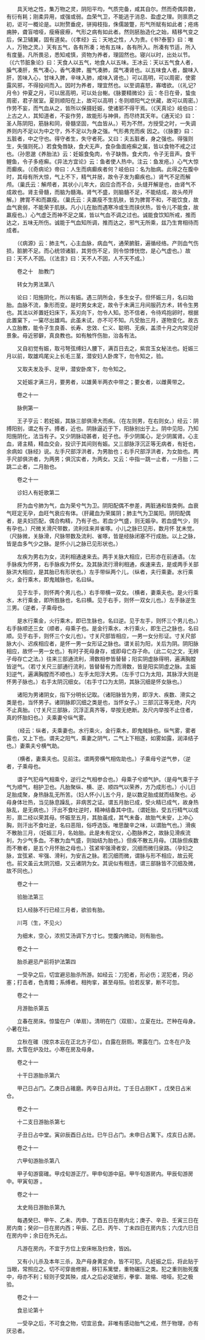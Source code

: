 <!-- { "loadSidebar": true } -->
　　具天地之性，集万物之灵，阴阳平均，气质完备，咸其自尔。然而奇偶异数，有衍有耗；刚柔异用，或强或弱。血荣气卫，不能逃于消息、盈虚之理。则禀质之初，讵可一概论是。以附赘垂疣，骈拇枝指，侏儒跛蹩，形气所赋有如此者；疮疡痈肿，聋盲喑哑，瘦瘠疲瘵，气形之病有如此者。然则胚胎造化之始，精移气变之后，保卫辅翼，固有道矣。（《孝经》云：天地之性，人为贵。《书?泰誓》曰：唯人，万物之灵。）天有五气，各有所凑；地有五味，各有所入。所凑有节适，所入有度量。凡所畏忌，悉知戒慎，资物为养者，理固然也。寝兴以时，出处以节。（《六节脏象论》曰：天食人以五气，地食人以五味。王冰云：天以五气食人者，臊气凑肝，焦气凑心，香气凑脾，腥气凑肺，腐气凑肾也。以五味食人者，酸味入肝，苦味入心，甘味入脾，辛味入肺，咸味入肾也。）可以高明，可以周密，使雾露风邪，不得投间而入。因时为养者，理宜然也。以至调喜怒，寡嗜欲。（《礼记?月令》仲夏之月，可以居高明，可以处台榭。《脉要精微论》云：冬日在骨，蛰虫周密，君子居室。夏则顺阳在上，故可以高明；冬则顺阳气之伏藏，故可以周密。）作劳不妄，而气血从之，皆所以保摄妊娠，使诸邪不得干焉。（《天真论》岐伯曰：上古之人，其知道者，不妄作劳，故能形与神俱，而尽终其天年。《通天论》曰：圣人陈阴阳，筋脉和同，骨髓坚固，气血皆从。）苟为不然，方授受之时，一失调养则内不足以为中之守，外不足以为身之强。气形弗充而疾 因之。（《脉要》曰：五脏者，中之守也。得守者生，失守者死。又曰：夫五脏者，身之强也。得强则生，失强则死。）若食兔唇缺，食犬无声，食杂鱼面疮癣之属，皆以食物不戒之过也。（孙思邈《养胎法》云：妊娠食兔肉，令子缺唇。食犬肉，令子无音声。食干鲤鱼，令子多疮癣。《异法方宜论》云：鱼者使人热中。注云：鱼发疮。）心气大惊而癫疾。（《奇病论》帝曰：人生而病癫疾者何？岐伯曰：名为胎病。此得之在腹中时，其母有所大惊，气上不下，精气并居，故令子发为癫疾也。）肾气不足而解颅。（巢氏云：解颅者，其状小儿年大，囟应合而不合，头缝开解是也，由肾气不成故也。肾主骨髓，而脑为髓海。肾气不盛，则脑髓不足，不能结成，故头颅开解。）脾胃不和而羸瘦。（巢氏云：夫羸瘦不生肌肤，皆为脾胃不和，不能饮食，故血气衰弱，不能荣于肌肤。凡小儿在胎而遇寒冷或生而挟伏热，皆令儿不能食，故羸瘦也。）心气虚乏而神不足之属，皆以气血不调之过也。诚能食饮知所戒，推而达之，五味无所伤。诚能于气血知所调，推而达之，邪气无所乘，兹乃生育相待而成者。

　　（《病源》云：肺主气，心主血脉，病血气，通荣腑脏，遍循经络。产则血气伤损，脏腑不足。而心统领诸脏，其劳伤不足，则令惊悸恍惚，是心气虚也。）故曰：天不人不因。（《法言》曰：天不人不因，人不天不成。）

　　卷之十　胎教门

　　转女为男法第八

　　论曰：阳施阴化，所以有娠。遇三阴所会，多生女子。但怀娠三月，名曰始胎。血脉不流，象形而变。是时男女未定，故令于未满三月间服药方术，转令生男也。其法以斧置妊妇床下，系刃向下，勿令人知。恐不信者，令待鸡抱卵时，根据此置窠下，一窠尽出雄鸡。此虽未试，亦不可不知。凡受胎三月，遂物变化。故古人立胎教，能令子生良善、长寿、忠效、仁义、聪明、无疾，盖须十月之内常见好景象。毋近邪僻，真良教也。如有触忤伤胎，治各有法。

　　又自初觉有娠，取弓弩弦缚妇人腰下，满百日去之，紫宫玉女秘法也。妊娠三月以前，取雄鸡尾尖上长毛三茎，潜安妇人卧席下，勿令知之，验。

　　又取夫发及手、足甲，潜安卧席下，勿令知之。

　　又妊娠才满三月，要男者，以雄黄半两衣中带之；要女者，以雌黄带之。

　　卷之十一

　　脉例第一

　　王子亨云：若妊娠，其脉三部俱滑大而疾。（在左则男，在右则女。）经云：阴搏阳别，谓之有子。搏者，近也。阴脉逼近于下，阳脉别出于上。阴中见阳，乃知阳施阴化，法当有子。又少阴脉动甚者，妊子也。手少阴属心，足少阴属肾。心主血，肾主精，精血交会，投识于其间则有娠。又三部脉浮沉正等无病者，有妊也，余病如《脉经》说。左手尺部浮洪者，为男胎也；右手尺部浮洪者，为女胎也。两手尺部俱洪者，为两男；俱沉实者，为两女。又云：中指一跳一止者，一月胎；二跳二止者，二月胎也。

　　卷之十一

　　诊妇人有妊歌第二

　　肝为血兮肺为气，血为荣兮气为卫。阴阳配偶不参差，两脏通和皆类例。血衰气旺定无孕，血旺气衰应有体。（肝藏血为荣属阴；肺主气为卫属阳。阴阳配偶者，是夫妇匹配，偶合构精，乃有子也。若血少气盛，则无娠孕。若血盛气少，则有孕也。）尺微关滑尺带数，流利往来并雀啄。小儿之脉已见形，数月怀 犹未觉。（尺脉微，关脉滑，尺脉带数及流利、雀啄，皆是经脉闭塞不行成胎。以上之脉，皆是血多气少之脉。是怀小儿之脉已见形状也。）

　　左疾为男右为女，流利相通速来去。两手关脉大相应，已形亦在前通语。（左手脉疾为怀男，右手脉疾为怀女。及其脉流行滑利相通，疾速来去，是或两手关部脉洪大相应，是其胎已有形状也。）左手带纵两个儿，（纵者，夫行乘妻。水行乘火，金行乘木，即鬼贼脉也，名曰纵。

　　见于左手，则怀两个男儿也。）右手带横一双女。（横者，妻乘夫也。是火行乘水，木行乘金，即所胜脉也，名曰横。见于右手，则怀一双女儿也。）左手脉逆生三男。（逆者，子乘母也。

　　是水行乘金，火行乘木，即已生脉也，名曰逆。见于左手，则怀三个男儿也。）右手脉顺还三女（顺者，母乘子也。是金行乘水，木行乘火，即生己之脉也，名曰顺。见于右手，则怀三个女儿也）。寸关尺部皆相应，一男一女分形证。寸关尺部脉大小、迟疾相应者，是怀一男一女形证之脉也。谓关前为阳，关后为阴。阴阳脉相应，故怀一男一女也。）有时子死母身存，或即母亡存子命。（此二句之文，无辨子母存亡之法。）往来三部通流利，滑数相参皆替替；阳实阴虚脉得明，遍满胸膛皆逆气。（若寸关尺三部通行流利，皆替替有力而滑数，皆是阳实阴虚之脉。主娠妇逆气，遍满胸膛而不顺也。）左手太阳浮大男。（左手寸口为太阳，其脉浮大则是怀男子脉也。）右手太阴沉细女。（右手寸口为太阴，其脉沉细是怀女脉也。）

　　诸阳为男诸阴女，指下分明长记取。（诸阳脉皆为男，即浮大、疾数、滑实之类是也，当怀男子。诸阴脉即沉细之类是也，当怀女子。）三部沉正等无绝，尺内不止真胎。（寸关尺三部脉，沉浮正真齐等，举按无绝断。及尺内举按不止住者，真的怀胎妇也。）夫乘妻兮纵气雾。

　　（经云：纵者，夫乘妻也。水行乘火，金行乘木，即鬼贼脉也。纵气雾，雾者露也，又上下也。谓夫之阳气，乘妻之阴气，二气上下相逐，如雾如露，润泽结子也。）妻乘夫兮横气助。

　　（横者，妻乘夫也。见前注。谓两旁横气相佐助也。）子乘母兮逆气参，（逆者，子乘母也。

　　谓子气犯母气相乘兮，逆行之气相参合也。）母乘子兮顺气护。（是母气乘于子气为顺气，相护卫也。凡胎聚纵、横、逆、顺四气以荣养，方乃成形也。）小儿日足胎成聚，身热脉乱无所苦。（妇人怀小儿五个月，是以数足胎成就而结聚也。必母身体壮热，当见脉息躁乱，非病苦之证。谓五月胎已成，受火精已成气，故身热脉乱，是无病也。）汗出不食吐逆时，精神结备其中住。（谓妊胎，受五行精气以成形，禀二经以荣其母。怀娠至五月，其胎虽成，其气未备，故胎气未安，上冲心胸，则汗出不食吐逆，名曰恶阻，俗呼选饭。唯思酸辛之味，以谓胎气也。）滑疾不散胎三月，（妊娠三月，名始胎。此是未有定仪，心胞脉养之，故脉见滑疾流利，为少气多血。不散为血气盛，则始结为胎也。）但疾不散五月母。（其脉但疾数而不散者，是五个月怀胎之母也。）弦紧牢强滑者安，沉细而微归泉路。（孕妇之脉，宜弦紧、牢强、滑利，为安吉之脉。若沉细而微，谓脉与形不相应，故云死也。前文虽云太阴沉细，又云诸阴为女。其说似有相违，谓三部脉皆不沉细及微，故不同也。）

　　卷之十一

　　验胎法第三

　　妇人经脉不行已经三月者，欲验有胎。

　　川芎（生，不见火）

　　为细末，空心，浓煎艾汤调下方寸匕。觉腹内微动，则有胎也。

　　卷之十一

　　胎杀避忌产前将护法第四

　　一受孕之后，切宜避忌胎杀所游。如经云：刀犯者，形必伤；泥犯者，窍必塞；打击者，色青黯；系缚者。相拘挛，甚至母殒。验若反掌，断不可忽。

　　卷之十一

　　月游胎杀第五

　　立春在房床。惊蛰在户（单扇）。清明在门（双扇）。立夏在灶。芒种在母身。小暑在灶。

　　立秋在碓（按京本云在正北方子位）。白露在厨厕。寒露在门。立冬在户及厨。大雪在炉及灶。小寒在房及母身。

　　卷之十一

　　十干日游胎杀第六

　　甲己日占门。乙庚日占碓磨。丙辛日占井灶。丁壬日占厨KT 。戊癸日占米仓。

　　卷之十一

　　十二支日游胎杀第七

　　子丑日占中堂。寅卯辰酉日占灶。巳午日占门。未申日占篱下。戍亥日占房。

　　卷之十一

　　六甲旬游胎杀第八

　　甲子旬游窗碓。甲戍旬游正厅。甲申旬游中庭。甲午旬游房内。甲辰旬游房中。甲寅旬游 。

　　卷之十一

　　太史局日游胎杀第九

　　每遇癸巳、甲午、乙未、丙申、丁酉五日在房内北；庚子、辛丑、壬寅三日在房内南；癸卯一日在房内西；甲辰、乙巳、丙午、丁未四日在房内东；六戊六巳日在房内中；余日在外无占。

　　凡游在房内，不宜于方位上安床帐及扫舍，皆凶。

　　又有小儿杀及本年三杀，及产母身黄定命，皆不可犯。凡妊娠之后，将此贴于当眼，常照应之。切不可穿凿修掘，移钉系篱壁，重物碾压之类。犯之重则胎死腹中，母亦不利；轻则子受其殃，成人之后必定破形，拳挛、跛缩、喑哑。犯之极验。

　　卷之十一

　　食忌论第十

　　一受孕之后，不可食之物，切宜忌食。非唯有感动胎气之戒，然于物理，亦有厌忌者。

